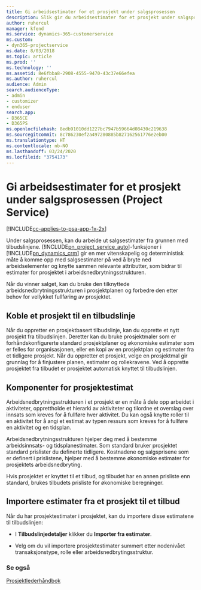 ```yaml
---
title: Gi arbeidsestimater for et prosjekt under salgsprosessen
description: Slik gir du arbeidsestimater for et prosjekt under salgsprosessen i Project Service
author: ruhercul
manager: kfend
ms.service: dynamics-365-customerservice
ms.custom:
- dyn365-projectservice
ms.date: 8/03/2018
ms.topic: article
ms.prod: ''
ms.technology: ''
ms.assetid: 8e6fbba8-2908-4555-9470-43c37e66efea
ms.author: ruhercul
audience: Admin
search.audienceType:
- admin
- customizer
- enduser
search.app:
- D365CE
- D365PS
ms.openlocfilehash: 8edb91010dd1227bc7947b59664d08430c219638
ms.sourcegitcommit: 8c786230ef2a497280885b827162561776e2eb00
ms.translationtype: HT
ms.contentlocale: nb-NO
ms.lasthandoff: 03/24/2020
ms.locfileid: "3754173"
---
```

# <a name="provide-work-estimates-for-a-project-during-the-sales-process-project-service"></a>Gi arbeidsestimater for et prosjekt under salgsprosessen (Project Service)

[!INCLUDE[cc-applies-to-psa-app-1x-2x](../includes/cc-applies-to-psa-app-1x-2x.md)]

Under salgsprosessen, kan du arbeide ut salgsestimater fra grunnen med tilbudslinjene. [!INCLUDE[pn_project_service_auto](../includes/pn-project-service-auto.md)]-funksjoner i [!INCLUDE[pn_dynamics_crm](../includes/pn-dynamics-crm.md)] gir en mer vitenskapelig og deterministisk måte å komme opp med salgsestimater på ved å bryte ned arbeidselementer og knytte sammen relevante attributter, som bidrar til estimater for prosjektet i arbeidsnedbrytningsstrukturen.  
  
 Når du vinner salget, kan du bruke den tilknyttede arbeidsnedbrytningsstrukturen i prosjektplanen og forbedre den etter behov for vellykket fullføring av prosjektet.  
  
## <a name="link-a-project-to-a-quote-line"></a>Koble et prosjekt til en tilbudslinje  
 Når du oppretter en prosjektbasert tilbudslinje, kan du opprette et nytt prosjekt fra tilbudslinjen. Deretter kan du bruke prosjektmaler som er forhåndskonfigurerte standard prosjektplaner og økonomiske estimater som er felles for organisasjonen, eller en kopi av en prosjektplan og estimater fra et tidligere prosjekt. Når du oppretter et prosjekt, velge en prosjektmal gir grunnlag for å finjustere planen, estimater og rollekravene. Ved å opprette prosjektet fra tilbudet er prosjektet automatisk knyttet til tilbudslinjen.  
  
## <a name="project-estimate-components"></a>Komponenter for prosjektestimat  
 Arbeidsnedbrytningsstrukturen i et prosjekt er en måte å dele opp arbeidet i aktiviteter, opprettholde et hierarki av aktiviteter og tilordne et overslag over innsats som kreves for å fullføre hver aktivitet. Du kan også knytte roller til en aktivitet for å angi et estimat av typen ressurs som kreves for å fullføre en aktivitet og en tidsplan.  
  
 Arbeidsnedbrytningsstrukturen hjelper deg med å bestemme arbeidsinnsats- og tidsplanestimater. Som standard bruker prosjektet standard prislister du definerte tidligere. Kostnadene og salgsprisene som er definert i prislistene, hjelper med å bestemme økonomiske estimater for prosjektets arbeidsnedbryting.  
  
 Hvis prosjektet er knyttet til et tilbud, og tilbudet har en annen prisliste enn standard, brukes tilbudets prisliste for økonomiske beregninger.  
  
## <a name="import-estimates-from-a-project-into-a-quote"></a>Importere estimater fra et prosjekt til et tilbud  
 Når du har prosjektestimater i prosjektet, kan du importere disse estimatene til tilbudslinjen:  
  
-   I **Tilbudslinjedetaljer** klikker du **Importer fra estimater**. 

-   Velg om du vil importere prosjektestimater summert etter nodenivået transaksjonstype, rolle eller arbeidsnedbrytingsstruktur.  
  
### <a name="see-also"></a>Se også  
 [Prosjektlederhåndbok](../project-service/project-manager-guide.md)

